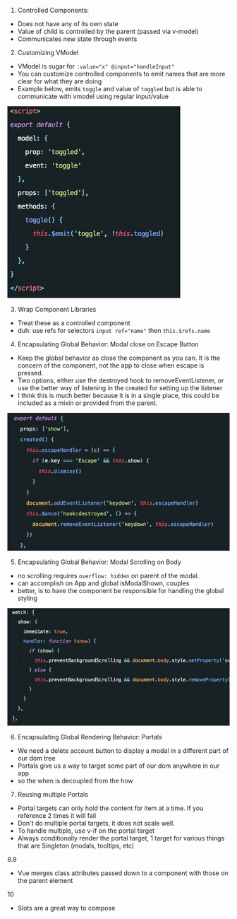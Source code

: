 1. Controlled Components:
 - Does not have any of its own state
 - Value of child is controlled by the parent (passed via v-model)
 - Communicates new state through events

2. Customizing VModel
 - VModel is sugar for `:value="x" @input="handleInput"`
 - You can customize controlled components to emit names that are more clear for what they are doing
 - Example below, emits `toggle` and value of `toggled` but is able to communicate with vmodel using regular input/value

![Customizing VModel](./images/02_customizing_vmodel.png)

3. Wrap Component Libraries
 - Treat these as a controlled component
 - duh: use refs for selectors `input ref="name"` then `this.$refs.name`

4. Encapsulating Global Behavior: Modal close on Escape Button
 - Keep the global behavior as close the component as you can.  It is the concern of the component, not the app to close when escape is pressed.
 - Two options, either use the destroyed hook to removeEventListener, or use the better way of listening  in the created for setting up the listener
 - I think this is much better because it is in a single place, this could be included as a mixin or provided from the parent.

![With Called Destroyed Hooks](./images/04_global_event_cleanup_using_once_hook_destroyed.png)

5. Encapsulating Global Behavior: Modal Scrolling on Body
 - no scrolling requires `overflow: hidden` on parent of the modal.
 - can accomplish on App and global isModalShown, couples
 - better, is to have the component be responsible for handling the global styling

![With Watcher](./images/05_global_style_cleanup_in_watcher.png)

6. Encapsulating Global Rendering Behavior: Portals
 - We need a delete account button to display a modal in a different part of our dom tree
 - Portals give us a way to target some part of our dom anywhere in our app
 - so the when is decoupled from the how

7. Reusing multiple Portals
 - Portal targets can only hold the content for item at a time.  If you reference 2 times it will fail
 - Don't do multiple portal targets, it does not scale well.
 - To handle multiple, use v-if on the portal target
 - Always conditionally render the portal target, 1 target for various things that are Singleton (modals, tooltips, etc)

8.9
 - Vue merges class attributes passed down to a component with those on the parent element

10
 - Slots are a great way to compose